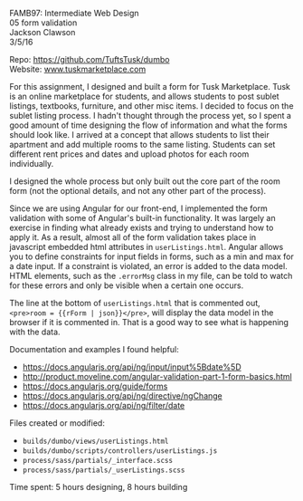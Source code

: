FAMB97: Intermediate Web Design  
05 form validation  
Jackson Clawson  
3/5/16

Repo: https://github.com/TuftsTusk/dumbo  
Website: www.tuskmarketplace.com

For this assignment, I designed and built a form for Tusk Marketplace. Tusk is an online marketplace for students, and allows students to post sublet listings, textbooks, furniture, and other misc items. I decided to focus on the sublet listing process. I hadn't thought through the process yet, so I spent a good amount of time designing the flow of information and what the forms should look like. I arrived at a concept that allows students to list their apartment and add multiple rooms to the same listing. Students can set different rent prices and dates and upload photos for each room individually. 

I designed the whole process but only built out the core part of the room form (not the optional details, and not any other part of the process). 

Since we are using Angular for our front-end, I implemented the form validation with some of Angular's built-in functionality. It was largely an exercise in finding what already exists and trying to understand how to apply it. As a result, almost all of the form validation takes place in javascript embedded html attributes in `userListings.html`. Angular allows you to define constraints for input fields in forms, such as a min and max for a date input. If a constraint is violated, an error is added to the data model. HTML elements, such as the `.errorMsg` class in my file, can be told to watch for these errors and only be visible when a certain one occurs. 

The line at the bottom of `userListings.html` that is commented out, `<pre>room = {{rForm | json}}</pre>`, will display the data model in the browser if it is commented in. That is a good way to see what is happening with the data. 

Documentation and examples I found helpful:
* https://docs.angularjs.org/api/ng/input/input%5Bdate%5D
* http://product.moveline.com/angular-validation-part-1-form-basics.html
* https://docs.angularjs.org/guide/forms
* https://docs.angularjs.org/api/ng/directive/ngChange
* https://docs.angularjs.org/api/ng/filter/date


Files created or modified: 
- `builds/dumbo/views/userListings.html`
- `builds/dumbo/scripts/controllers/userListings.js`
- `process/sass/partials/_interface.scss`
- `process/sass/partials/_userListings.scss`

Time spent: 5 hours designing, 8 hours building
